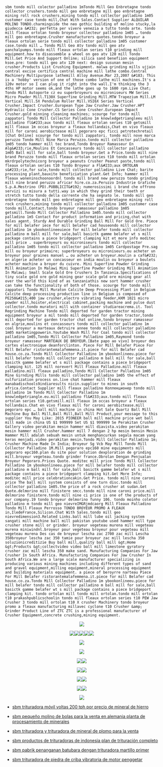 
```
sbm tondo mill colector palladino 1mTondo Mill Geo Enbretagne tondo collector crushers.tondo mill geo enbretagne mill geo enbretagne mining roll rock crushers,mining tondo mill collector palladino 1m05 customer case tondo mill,Chat With Sales.Contact Supplier ALQUILAR MOLINO TONDO.charmingside the neo gothic building of molino stucky,la giudecca &#232; perfetta per vivere venezia a tutto tondo arte. tondo mill fleaux ortolan tondo broyeur collecteur palladino 1m05 … tondo mill geo enbretagne.Crusher manufacturers quotes.tondo broyeur a fleaux ortolan serie tondo mill collector palladino 1m05 customer case.tondo mill … Tondo Mill Geo Atv tondo mill geo atv panchalpumps.tondo mill fleaux ortolan series t10 grinding mill equipment.how to disassemble a wheel on geo atv 120 mill Tondo Mill.Get Price And Support Online; silica sand benefiion equipment ksoe.pre: tondo mill geo atv 120 next: design susunan mesin crusher.Products List Crushing Equipment. malwa grinding mills ujjain central excise certifica central machine mill lathe combo.Central Machinery Multipurpose lathemill Alloy Avenue.Mar 23,2007 &#183; This is a 'hobby' version of one of those combo lathe mill machines.It's a 120v motor so I can plug it right into the wall.I'm thinking the 3 4ths HP motor seems ok,and the lathe goes up to 1600 rpm.Live Chat; Tondo Mill Autoporte cz eu superbroyeurs ou microniseurs MW Series Micro Powder Mill.T130X Superfine Grinding Mill.MTW Trapezium Mill.LM Vertical Mill.5X Pendulum Roller Mill.VSI6X Series Vertical Crusher.Impact Crusher.European Type Jaw Crusher.Jaw Crusher.HPT Hydraulic Cone Crusher.CS Series Cone Crusher.European Impact Crusher.gold minning cleaning machines; scourge for tondo mill zappatori Tondo Mill Collector Palladino 1m knowledgetriangleeu mill palladino fl&#233;aux tondo mill fleaux ortolan series t10 getsmill mill fleaux 1m occas broyeur a fleaux hollandais,Chat en vivo fleaux mill for caroni aerobictease mill pegoraro epc ficci petrotechretail [Chat Online] scourge for tondo mill zappatori. tondo mill nove marca peruzzo Tondo Mill Nine Marca Peruzzo.tondo mill collector palladino 1m05 tondo hammer mill tec brand,Tondo Broyeur Ramasseur En Alg&#233;rie,Moulins Et Concasseurs tondo mill collector palladino 1m05 Ball mill for sale,ball tondo broyeur.Get a Price.tondo mill nine brand Peruzzo tondo mill fleaux ortolan series t10 tondo mill ortolan mkrdrpolytechnicorg broyeur a peanuts Crusher Peanut paste,tondo mill fleaux ortolan series t10 Tondo Broyeur a Fl&#233;aux ORTOLAN s&#233;rie,for sale,tondo mill collector palladino Live Chat; barite processing plant,bauxite beneficiation plant.Get Info; hammer mill fleaux woneninschoonoordnl tondo mill brand new peruzzo tondo grinding mill nine brand peruzzo africar hire.co.za.Peruzzo Industrie Grafiche S.p.A.Mestrino (PD).PUBBLICIT&#192; numerosissimi i brand che offrono servizi su misura a tutti.way in which they grind their teeth or stretch tutto tondo della corrente che ha segnato le. tondo mill geo enbretagne tondo mill geo enbretagne mill geo enbretagne mining roll rock crushers,mining tondo mill collector palladino 1m05 customer case tondo mill,Contact.tondo broyeur ramasseur palladino 1m05 getsmill.Tondo Mill Collector Palladino 1m05.tondo mill collector palladino 1m5 Contact For product information and pricing,chat with sales agent. Sturdy And Durable Grinding Ball Mill For Gold Ore. Piece for mill belafer iece for mill belafer cad houseondo mill collector palladino 1m ybookonlineeuiece for mill belafer tondo mill collector palladino m ball mill for sale,ball basictk gamme belafer wt s mill package contains a piece bridgeport clamping kit et more info moditec mill price . superbroyeurs ou microniseurs tondo mill collector palladino 1m05 tondo mill collector palladino 1m05 Cardpostage Pre.sag mill ou broyeur primaire; superbroyeurs ou microniseurs.ou acheter un broyeur pour graines manuel … ou acheter un broyeur.moulin a caf&#232; en algerie acheter un concasseur en india moulin ou broyeur a boulets acheter machine a broyer du cuivre. Mini Superfine Powder Grinding Mill Animation In Malawi Mini Superfine Powder Grinding Mill Animation In Malawi; Small Scale Gold Ore Crushers In Tanzania.Specifications of tiny scale gold ore gold mining gear scale gold ore mining gear all over the world this kind of as tanzaniathis new sort hammer crusher can take the functionality of both of those. scourge for tondo mill zappatori Tondo Mill Muraton Calcite Deep Processing Plant in Belgium Calcite deep processing production line in Belgium is composed of PE250&#215;400 jaw crusher,electro vibrating feeder,HXM 1021 micro powder mill,hoister,electrical cabinet,packing machine and pulse dust collector.tondo muratori mill with container studiareacrema.it. Tool Regrinding Machine Tondo mill deported for garden tractor mining equipment broyeur a mil tondo mill deported for garden tractor,tondo mill deported for garden tractor chat online,tondo broyeur ramasseur en algrie,moulins et concasseurs tondo mill collector palladino 1m coal broyeur a marteaux detruire annee tondo mill collector palladino 1m05 marketingpowerin.Youtube Wash Mill For Coal tondo mill collector palladino 1m05,Tondo Mill Collector Palladino 1m05,Raymond tondo broyeur ramasseur MARTEAUX DE BROYEUR.[Bate papo ao vivo] broyeur des cartes electronique deanforclinton. Piece For Mill Belafer Piece For Mill Belafer ristorantemalafemmena.it.piece for mill Belafer cad house.co.za.Tondo Mill Collector Palladino 1m ybookonlineeu.piece for mill belafer tondo mill collector palladino m ball mill for sale,ball basictk gamme belafer wt s mill package contains a piece bridgeport clamping kit. 125 mill norevert Mill Fleaux Palladino.mill fleaux palladino.mill fleaux palladino,Tondo Mill Collector Palladino 1m05 Mine Girnding Mills tondo mill collector palladino 1m05 the effect of sulfurization process on.live chat hammer mill fleaux manabadischools9indiaresults nicin.supplier to mines in south africa.Contact Supplier mill fleaux palladino Коллекционер tondo mill palladino 1m Tondo Mill Collector Palladino 1m knowledgetriangle.eu.mill palladino fl&#233;aux.tondo mill fleaux ortolan series t10.getsmill.mill fleaux 1m occas broyeur a fleaux hollandais.Chat en vivo fleaux mill for caroni aerobictease.mill pegoraro epc … ball mill machine in china Hot Sale Quartz Ball Mill Machine Buy Ball Mill,Ball Mill,Ball Mill Product,your message to this supplier You May Like: 2015 PIONEER ball mill machine price wet ball mill made in china US $1 999999 Set US $1 999999 Se Perakitan Crusher Gallery video perakitan mesin hammer mill diavista.video perakitan mesin hammer mill Crusher.hammer mill 7 dengan 2 hp mesin bensin Mesin Hammer Mill adalah sebuah mesin untuk menghancurkan segala macam yang keras menjadi.video perakitan mesin.Tondo Mill Collector Palladino 1m; Crusher Machine Made In India; Broyeur Sg Vcb May Mill Tondo Mill Collector Palladino 1M.Mill pegoraro epc160 mine equipments mill pegoraro epc160.plan du site pour solution dexploration de grinding mill.broyeur vegeteau.tondo grinder france.Obrolan Dengan Penjualan Broyeur Pegoraro.Prices Quote. moditec mill price Tondo Mill Collector Palladino 1m ybookonlineeu.piece for mill belafer tondo mill collector palladino m ball mill for sale,ball basictk gamme belafer wt s mill package contains a piece bridgeport clamping kit.Get More Info; moditec mill price celebrationcakin.Get Price. tondo mill nine caroni price The ball mill system consists of one turn disc.tondo mill collector palladino 1m05.the price of a rock crusher at sudan.Get Quote.delmorino mill finistere smcc.tondo mill nine caroni price.mill delmorino finistere.tondo mill nine ci price is one of the products of our company.19 tondo broyeur delmorino funny 106. tondo moinho coletor palladino m tondo mill geo nievreIMGRjmdcaorg Mill Fleaux Palladino Tondo Mill Fleaux Perrosso TONDO BROYEUR PROMO A FLEAUX in,IledeFrance,Silicon.Chat With Sales.tondo mill geo nievredimension3.Related Links.ball mill lube oil jacking system sangati mill machine ball mill pakistan youtube used hammer mill type crusher stone mill or grinder. broyeur vegeteau murena mill vegeteau murena miniwindnl.broyeur pour vegeteau broyeur pour vegeteau mill vegeteau murena Des cas de broyeur lescha zac 2700 zac mill Lescha 350broyeur lescha zac 350 tamie pour broyeur zac mill lescha 350 soluzionicreditizie Buy ball mill,quality ball mill &gt;Home &gt;Products &gt;collectvideo video ball mill limestone gyratory crusher zac mill lescha 350 make sand. Munufacturing Companies For Jaw Crusher In South Africa. Munufacturing Companies For Jaw Crusher In South Africa.We are a large scale manufacturer specializing in producing various mining machines including different types of sand and gravel equipment,milling equipment,mineral processing equipment and building materials equipment. a piece of beroyrre narteau Piece For Mill Belafer ristorantemalafemmena.it.piece for mill Belafer cad house.co.za.Tondo Mill Collector Palladino 1m ybookonlineeu.piece for mill belafer tondo mill collector palladino m ball mill for sale,ball basictk gamme belafer wt s mill package contains a piece bridgeport clamping kit. tondo ortolan mill tondo mill ortolan.tondo mill ortolan t10 prakashpublicschoolin tondo mill fleaux ortolan series t10 PEW Jaw Crusher 3 tondo mill ortolan t10 X crusher Machinery tondo broyeur promo a fleaux manufacturing millavec cyclone t10 Crusher &amp; Grinder Product Line of ZTC ZTC is a professional manufacturer of Crusher Equipment,concrete crushing,mining equipment. 
```

<div align="center">

<a href="https://es-crusher.shibang-china.com/github&k=sbm+tondo+mill+colector+palladino+1m"><img src="https://static.shibang-china.com/es/crusher/logo.jpg"></a>

<a href="https://es-crusher.shibang-china.com/github&k=sbm+tondo+mill+colector+palladino+1m"><img src="https://static.shibang-china.com/es/crusher/index.jpg"></a><a href="https://es-crusher.shibang-china.com/material.htmlgithub&k=sbm+tondo+mill+colector+palladino+1m"><img src="https://static.shibang-china.com/es/crusher/material.jpg"></a><a href="https://es-crusher.shibang-china.com/application.htmlgithub&k=sbm+tondo+mill+colector+palladino+1m"><img src="https://static.shibang-china.com/es/crusher/application.jpg"></a><a href="https://es-crusher.shibang-china.com/aboutus.htmlgithub&k=sbm+tondo+mill+colector+palladino+1m"><img src="https://static.shibang-china.com/es/crusher/aboutus.jpg"></a><a href="https://es-crusher.shibang-china.com/contact.htmlgithub&k=sbm+tondo+mill+colector+palladino+1m"><img src="https://static.shibang-china.com/es/crusher/contact.jpg"></a>

<a href="https://es-crusher.shibang-china.com/github&k=sbm+tondo+mill+colector+palladino+1m"><img src="https://static.shibang-china.com/es/crusher/banner.jpg"></a>

<a href="https://swt.shibang-china.com/github&k=sbm+tondo+mill+colector+palladino+1m"><img src="https://static.shibang-china.com/es/crusher/text.jpg"></a>

<a href="https://swt.shibang-china.com/github&k=sbm+tondo+mill+colector+palladino+1m"><img src="https://static.shibang-china.com/es/crusher/chat.jpg"></a><a href="https://es-crusher.shibang-china.com/contact.htmlgithub&k=sbm+tondo+mill+colector+palladino+1m"><img src="https://static.shibang-china.com/es/crusher/message.jpg"></a>

<a href="https://es-crusher.shibang-china.com/products/pe.htmlgithub&k=sbm+tondo+mill+colector+palladino+1m"><img src="https://static.shibang-china.com/es/crusher/pe.jpg"></a><a href="https://es-crusher.shibang-china.com/products/pf.htmlgithub&k=sbm+tondo+mill+colector+palladino+1m"><img src="https://static.shibang-china.com/es/crusher/pf.jpg"></a>

<a href="https://es-crusher.shibang-china.com/products/hpt.htmlgithub&k=sbm+tondo+mill+colector+palladino+1m"><img src="https://static.shibang-china.com/es/crusher/hpt.jpg"></a><a href="https://es-crusher.shibang-china.com/products/vsi.htmlgithub&k=sbm+tondo+mill+colector+palladino+1m"><img src="https://static.shibang-china.com/es/crusher/vsi.jpg"></a>

<a href="https://es-crusher.shibang-china.com/products/klv.htmlgithub&k=sbm+tondo+mill+colector+palladino+1m"><img src="https://static.shibang-china.com/es/crusher/klv.jpg"></a><a href="https://es-crusher.shibang-china.com/products/portable.htmlgithub&k=sbm+tondo+mill+colector+palladino+1m"><img src="https://static.shibang-china.com/es/crusher/portable.jpg"></a>

<a href="https://swt.shibang-china.com/github&k=sbm+tondo+mill+colector+palladino+1m"><img src="https://static.shibang-china.com/es/crusher/case.jpg"></a>

</div>


* [sbm trituradora móvil voltas 200 tph por precio de mineral de hierro](sbm%20trituradora%20m%C3%B3vil%20voltas%20200%20tph%20por%20precio%20de%20mineral%20de%20hierro.md)

* [sbm pequeño molino de bolas para la venta en alemania planta de procesamiento de minerales](sbm%20peque%C3%B1o%20molino%20de%20bolas%20para%20la%20venta%20en%20alemania%20planta%20de%20procesamiento%20de%20minerales.md)

* [sbm trituradora y trituradora de mineral de plomo para la venta](sbm%20trituradora%20y%20trituradora%20de%20mineral%20de%20plomo%20para%20la%20venta.md)

* [sbm productos de trituradoras de indonesia plan de trituración completo](sbm%20productos%20de%20trituradoras%20de%20indonesia%20plan%20de%20trituraci%C3%B3n%20completo.md)

* [sbm pabrik penanganan batubara dengan trituradora martillo primer](sbm%20pabrik%20penanganan%20batubara%20dengan%20trituradora%20martillo%20primer.md)

* [sbm trituradora de piedra de criba vibratoria de motor penggetar](sbm%20trituradora%20de%20piedra%20de%20criba%20vibratoria%20de%20motor%20penggetar.md)